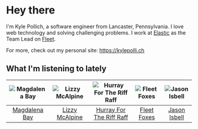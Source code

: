 # Hey there


I'm Kyle Pollich, a software engineer from Lancaster, Pennsylvania. I love web technology and solving challenging problems.
I work at [Elastic](https://www.elastic.co/) as the Team Lead on [Fleet](https://www.elastic.co/guide/en/fleet/current/fleet-overview.html).

For more, check out my personal site: https://kylepolli.ch

## What I'm listening to lately

<!-- begin artists -->
  |![Magdalena Bay](https://i.scdn.co/image/ab6761610000f17864584f6175cff36d2d8c57d1)|![Lizzy McAlpine](https://i.scdn.co/image/ab6761610000f178047494355f49310b5b7e5f2b)|![Hurray For The Riff Raff](https://i.scdn.co/image/ab6761610000f178e33c83dd79fcecdab93f5ce2)|![Fleet Foxes](https://i.scdn.co/image/ab6761610000f1787d2e812e63d6df77ee087b47)|![Jason Isbell](https://i.scdn.co/image/ab6761610000f1789c4def51159843ebc3182b11)|
  |:---:|:---:|:---:|:---:|:---:|
  |[Magdalena Bay](https://open.spotify.com/artist/1oPRcJUkloHaRLYx0olBLJ)|[Lizzy McAlpine](https://open.spotify.com/artist/1GmsPCcpKgF9OhlNXjOsbS)|[Hurray For The Riff Raff](https://open.spotify.com/artist/2xLEV2jDreAOcpJXFNoXyt)|[Fleet Foxes](https://open.spotify.com/artist/4EVpmkEwrLYEg6jIsiPMIb)|[Jason Isbell](https://open.spotify.com/artist/3Q8wgwyVVv0z4UEh1HB0KY)|
<!-- end artists -->
